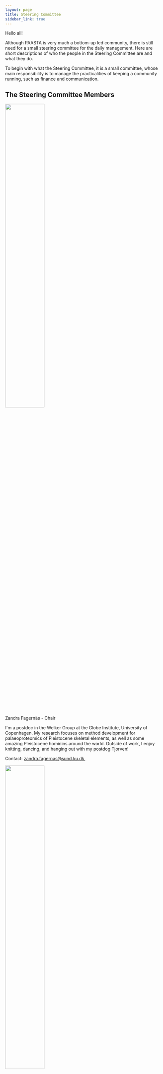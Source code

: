 ```yaml
---
layout: page
title: Steering Committee
sidebar_link: true
---
```

 Hello all!

Although PAASTA is very much a bottom-up led community, there is still need for a small steering committee for the daily management. Here are short descriptions of who the people in the Steering Committee are and what they do.

To begin with what the Steering Committee, it is a small committee, whose main responsibility is to manage the practicalities of keeping a community running, such as finance and communication. 

## The Steering Committee Members

<img src="/assets/media/ZandraFagernäs.png" class="center" width="50%" >

Zandra Fagernäs - Chair

I'm a postdoc in the Welker Group at the Globe Institute, University of Copenhagen. My research focuses on method development for palaeoproteomics of Pleistocene skeletal elements, as well as some amazing Pleistocene hominins around the world. Outside of work, I enjoy knitting, dancing, and hanging out with my postdog Tjorven!

Contact: zandra.fagernas@sund.ku.dk,

<img src="/assets/media/JanDekker.png" class="center" width="50%" >

Jan Dekker - Vice-chair

I am currently pursuing a joint PhD degree at the University of York and the University of Copenhagen. My research focuses on the role of charred foodcrusts as a reservoir of dietary proteins in an attempt to learn more about dietary change between the Danish Mesolithic and Neolithic. Apart from all that, I like to go running and hiking.

Contact: jan@palaeome.org, [**twitter**](https://twitter.com/JAADekker)

<img src="/assets/media/CarliPeters.png" class="center" width="50%" >

Carli Peters - Secretary

I am a postdoc in the Department of Archaeology at the Max Planck Institute of Geoanthropology in Jena, Germany. My research mostly focuses on the application of ZooMS in Australia, and I also am interested in ways to combine zooarchaeological and ZooMS datasets. Outside of work, I love to cook and play badminton!

<!-- Update
Contact: light@mpiib-berlin.mpg.de, [**twitter**](http://twitter.com/ilight1542)
-->

<img src="/assets/media/PaulaKotli.png" class="center" width="50%" >

Paula Kotli - Secretary

<!-- To be updated

Contact: gunnar_neumann@eva.mpg.de, [**twitter**](http://twitter.com/gunnar_neumann)
-->

<img src="/assets/media/GwendolineMaurer.png" class="center" width="50%" >

Gwendoline Maurer - Social Media Officer

<!-- To be updated >

Contact: enelson@pasteur.fr, [**twitter**](http://twitter.com/eanelson42)
-->

<img src="/assets/media/RachelWinter.png" class="center" width="50%" >

Rachel Winter - Social Media Officer

I recently finished my PhD at the University of Groningen as part of the SeaChanges ITN. I am interested in using multidisciplinary approaches for historical ecology with partialities for paleoproteomics and marine ecosystems. I enjoy hiking, dogs, baking, and listening to Taylor Swift.

Contact: rachelwinter@palaeome.org, [**twitter**](https://twitter.com/RachelMWinter_).

<img src="/assets/media/HelenFewlass.png" class="center" width="50%" >

Helen Fewlass - Event and Engagement Officer

<!-- To be updated

Contact: k.t.ozdogan@uu.nl, [**twitter**](http://twitter.com/toykanozdogan)
-->

<img src="/assets/media/LindseyPaskulin.png" class="center" width="50%" >

Lindsey Paskulin  - Event and Engagement Officer

I am a PhD Candidate and the lab manager for ADaPT Laboratory Facilities, a centre for ancient DNA and protein analysis led by Dr. Camilla Speller at the University of British Columbia in Vancouver. My PhD research is focused on the extraction of proteins from pottery residues, particularly in Mexico and Peru for understandings of past foodways and cuisine. As the lab manager for ADaPT, I also regularly apply ZooMS to a wide range of materials for taxonomic identification.

Contact: lindseypaskulin@palaeome.org, [**twitter**](https://twitter.com/lpaskulin).

<img src="/assets/media/LauraCaron.png" class="center" width="50%" >

Laura Viñas Caron - Support Officer

I am a postdoctoral researcher at the Centre for Textile Research and Globe Institute, University of Copenhagen. I am interested in understanding the evolutionary journey of domesticated animals using ancient proteins and DNA. I love cooking, books and films!

Contact: laura@palaeome.org

<img src="/assets/media/LouiseLeMeillour.png" class="center" width="50%" >

Louise Le Meillour - Support Officer

I am a MSCA postdoc at Globe Institute, University of Copenhagen, Denmark. I did my PhD in the Natural History Museum in Paris, France where I studied the potential of ancient proteins for tracing the first Caprinae both in eastern and southern Africa. During my postdoc, I am mainly interested in studying ancient biomolecules in arid environments, especially concerning the advent of domestication and food production. I guess I really like challenges since dry and arid environments are not the best for preservation! I am really excited by the PAASTA community to grow and thrive, and we'll do my best to help in the process!

<img src="/assets/media/MariaCodlin.png" class="center" width="50%" >
Maria Codlin - Support Officer

<!-- To be updated -->

## Roles:

**Management team**: formed by the chair and the secretary. Responsible for ensuring the committee functions smoothly and achieves its goals.

- **Chair**: leads meetings, sets agendas, moderates discussions and delegates tasks to volunteer members. It represents the PAASTA community in any official meetings or interviews. They are also responsible for having an overview of the various initiatives by maintaining a close communication with the social media and event & engagement teams. Allows for discussion around long-term topics, needs to be forward thinking on this end.

-**Vice-chair**: supports the chair in their role and takes over the chair's responsibilities in case of their absence.

- **Secretary**: Takes meeting minutes, sends them out via slack when they are ready, makes sure that assignments are noted. Organisational responsibilities (ie keeping google docs in order, annotating the minutes with required links, possibly doing same for the agenda ahead of time

<!-- Should be added in due time
**Treasurer team**

The treasurer team is responsible for managing the funds, for the communication related to funds and responsible for allocating funding to initiatives by serving as a line of communication between the organising committees and the Steering Committee. The treasurer team is also responsible to collect funds as well as finding grant opportunities to continue to fund PAASTA initiatives.
-->

**Social media team**

The social media team is responsible for the outreach of the community, by tweeting, emailing as well as updating the website. Social media officers will announce new initiatives, conferences, papers and jobs that are relevant for the PAASTA community. They will also be responsible for maintaining the YouTube channel of the community.

**Engagement team**

The engagement officers are responsible for coming up with new initiatives (projects, summer schools, outreach activities, etc.) and propose them to the community. They will also oversee ongoing initiatives and provide support for them to reach their goals. They will ensure that the initiative is known in the community, as well as outside the community together with the media team. As well as suggesting potential funding sources for the initiative, by engaging with the treasurer team. 

**Support team**

In contrast to the other roles in the steering committee, the support team does not have a single defined task. Instead, its primary role is to support the other members of the steering committee where necessary in case of increased workload.
